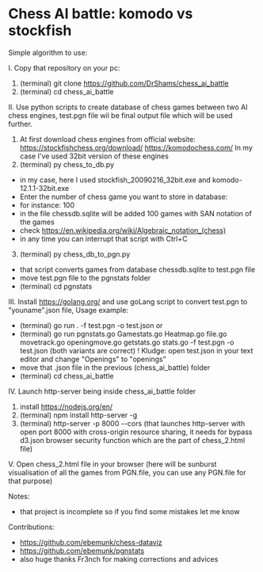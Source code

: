 # Chess AI battle: komodo vs stockfish
Simple algorithm to use:

I. Copy that repository on your pc:
  1) (terminal) git clone https://github.com/DrShams/chess_ai_battle
  2) (terminal) cd chess_ai_battle
  
II. Use python scripts to create database of chess games between two AI chess engines, 
test.pgn file wil be final output file which will be used further.
  1) At first download chess engines from official website:
  https://stockfishchess.org/download/
  https://komodochess.com/
  In my case I've used 32bit version of these engines
  2) (terminal) py chess_to_db.py
  - in my case, here I used stockfish_20090216_32bit.exe and komodo-12.1.1-32bit.exe
  - Enter the number of chess game you want to store in database:
  - for instance: 100
  - in the file chessdb.sqlite will be added 100 games with SAN notation of the games
  - check https://en.wikipedia.org/wiki/Algebraic_notation_(chess)
  - in any time you can interrupt that script with Ctrl+C
  3) (terminal) py chess_db_to_pgn.py
  - that script converts games from database chessdb.sqlite to test.pgn file
  - move test.pgn file to the pgnstats folder
  - (terminal) cd pgnstats
  
III. Install https://golang.org/ and use goLang script to convert test.pgn to "youname".json file,
Usage example:
  - (terminal) go run . -f test.pgn -o test.json
  or
  - (terminal) go run pgnstats.go Gamestats.go Heatmap.go file.go movetrack.go openingmove.go getstats.go stats.go -f test.pgn -o test.json
  (both variants are correct)
  ! Kludge: open test.json in your text editor and change "Openings" to "openings"
  - move that .json file in the previous (chess_ai_battle) folder
  - (terminal) cd chess_ai_battle
  
IV. Launch http-server being inside chess_ai_battle folder
  1) install https://nodejs.org/en/
  2) (terminal) npm install http-server -g
  3) (terminal) http-server -p 8000 --cors
  (that launches http-server with open port 8000 with cross-origin resource sharing, it
  needs for bypass d3.json browser security function which are the part of chess_2.html file)
  
V. Open chess_2.html file in your browser
(here will be sunburst visualisation of all the games from PGN.file, you can use any PGN.file for that purpose)

Notes:
- that project is incomplete so if you find some mistakes let me know

Contributions:
- https://github.com/ebemunk/chess-dataviz
- https://github.com/ebemunk/pgnstats
- also huge thanks Fr3nch for making corrections and advices
